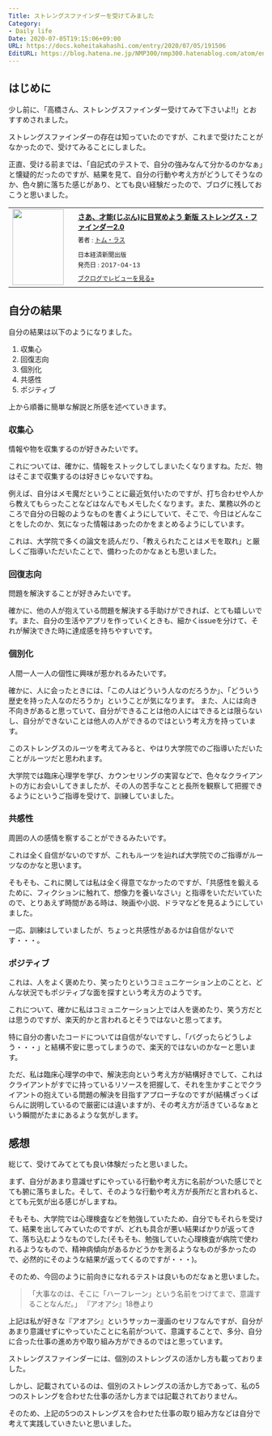 ```yaml
---
Title: ストレングスファインダーを受けてみました
Category:
- Daily life
Date: 2020-07-05T19:15:06+09:00
URL: https://docs.koheitakahashi.com/entry/2020/07/05/191506
EditURL: https://blog.hatena.ne.jp/NMP300/nmp300.hatenablog.com/atom/entry/26006613594147873
---
```


## はじめに

少し前に、「高橋さん、ストレングスファインダー受けてみて下さいよ!!」とおすすめされました。

ストレングスファインダーの存在は知っていたのですが、これまで受けたことがなかったので、受けてみることにしました。

正直、受ける前までは、「自記式のテストで、自分の強みなんて分かるのかなぁ」と懐疑的だったのですが、結果を見て、自分の行動や考え方がどうしてそうなのか、色々腑に落ちた感じがあり、とても良い経験だったので、ブログに残しておこうと思いました。

<div class="booklog_html"><table><tr><td class="booklog_html_image"><a href="https://www.amazon.co.jp/dp/4532321433?tag=booklogjp-default-22&linkCode=ogi&th=1&psc=1" target="_blank"><img src="https://m.media-amazon.com/images/I/517h5VHhanL._SL160_.jpg" width="101" height="150" style="border:0;border-radius:0;" /></a></td><td class="booklog_html_info" style="padding-left:20px;"><div class="booklog_html_title" style="margin-bottom:10px;font-size:14px;font-weight:bold;"><a href="https://www.amazon.co.jp/dp/4532321433?tag=booklogjp-default-22&linkCode=ogi&th=1&psc=1" target="_blank">さあ、才能(じぶん)に目覚めよう 新版 ストレングス・ファインダー2.0</a></div><div style="margin-bottom:10px;"><div class="booklog_html_author" style="margin-bottom:15px;font-size:12px;;line-height:1.2em">著者 : <a href="https://booklog.jp/author/%E3%83%88%E3%83%A0%E3%83%BB%E3%83%A9%E3%82%B9" target="_blank">トム・ラス</a></div><div class="booklog_html_manufacturer" style="margin-bottom:5px;font-size:12px;;line-height:1.2em">日本経済新聞出版</div><div class="booklog_html_release" style="font-size:12px;;line-height:1.2em">発売日 : 2017-04-13</div></div><div class="booklog_html_link_amazon"><a href="https://booklog.jp/item/1/4532321433" style="font-size:12px;" target="_blank">ブクログでレビューを見る»</a></div></td></tr></table></div>

## 自分の結果

自分の結果は以下のようになりました。

1. 収集心
2. 回復志向
3. 個別化
4. 共感性
5. ポジティブ

上から順番に簡単な解説と所感を述べていきます。


### 収集心

情報や物を収集するのが好きみたいです。

これについては、確かに、情報をストックしてしまいたくなりますね。ただ、物はそこまで収集するのは好きじゃないですね。

例えば、自分はメモ魔だということに最近気付いたのですが、打ち合わせや人から教えてもらったことなどはなんでもメモしたくなります。また、業務以外のところで自分の日報のようなものを書くようにしていて、そこで、今日はどんなことをしたのか、気になった情報はあったのかをまとめるようにしています。

これは、大学院で多くの論文を読んだり、「教えられたことはメモを取れ」と厳しくご指導いただいたことで、備わったのかなぁとも思いました。


### 回復志向

問題を解決することが好きみたいです。

確かに、他の人が抱えている問題を解決する手助けができれば、とても嬉しいです。また、自分の生活やアプリを作っていくときも、細かくissueを分けて、それが解決できた時に達成感を持ちやすいです。


### 個別化

人間一人一人の個性に興味が惹かれるみたいです。

確かに、人に会ったときには、「この人はどういう人なのだろうか」、「どういう歴史を持った人なのだろうか」ということが気になります。
また、人には向き不向きがあると思っていて、自分ができることは他の人にはできるとは限らないし、自分ができないことは他人の人ができるのではという考え方を持っています。

このストレングスのルーツを考えてみると、やはり大学院でのご指導いただいたことがルーツだと思われます。

大学院では臨床心理学を学び、カウンセリングの実習などで、色々なクライアントの方にお会いしてきましたが、その人の苦手なことと長所を観察して把握できるようにというご指導を受けて、訓練していました。


### 共感性

周囲の人の感情を察することができるみたいです。

これは全く自信がないのですが、これもルーツを辿れば大学院でのご指導がルーツなのかなと思います。

そもそも、これに関しては私は全く得意でなかったのですが、「共感性を鍛えるために、フィクションに触れて、想像力を養いなさい」と指導をいただいていたので、とりあえず時間がある時は、映画や小説、ドラマなどを見るようにしていました。

一応、訓練はしていましたが、ちょっと共感性があるかは自信がないです・・・。


### ポジティブ

これは、人をよく褒めたり、笑ったりというコミュニケーション上のことと、どんな状況でもポジティブな面を探すという考え方のようです。

これについて、確かに私はコミュニケーション上では人を褒めたり、笑う方だとは思うのですが、楽天的かと言われるとそうではないと思ってます。

特に自分の書いたコードについては自信がないですし、「バグったらどうしよう・・・」と結構不安に思ってしまうので、楽天的ではないのかなーと思います。

ただ、私は臨床心理学の中で、解決志向という考え方が結構好きでして、これはクライアントがすでに持っているリソースを把握して、それを生かすことでクライアントの抱えている問題の解決を目指すアプローチなのですが(結構ざっくばらんに説明しているので厳密には違いますが)、その考え方が活きているなぁという瞬間がたまにあるような気がします。


## 感想

総じて、受けてみてとても良い体験だったと思いました。

まず、自分があまり意識せずにやっている行動や考え方に名前がついた感じでとても腑に落ちました。そして、そのような行動や考え方が長所だと言われると、とても元気が出る感じがしますね。

そもそも、大学院では心理検査などを勉強していたため、自分でもそれらを受けて、結果を出してみていたのですが、どれも具合が悪い結果ばかりが返ってきて、落ち込むようなものでした(そもそも、勉強していた心理検査が病院で使われるようなもので、精神病傾向があるかどうかを測るようなものが多かったので、必然的にそのような結果が返ってくるのですが・・・)。

そのため、今回のように前向きになれるテストは良いものだなぁと思いました。


> 「大事なのは、そこに「ハーフレーン」という名前をつけてまで、意識することなんだ。」
> 『アオアシ』18巻より

上記は私が好きな『アオアシ』というサッカー漫画のセリフなんですが、自分があまり意識せずにやっていたことに名前がついて、意識することで、多分、自分に合った仕事の進め方や取り組み方ができるのではと思っています。

ストレングスファインダーには、個別のストレングスの活かし方も載っておりました。

しかし、記載されているのは、個別のストレングスの活かし方であって、私の5つのストレングを合わせた仕事の活かし方までは記載されておりません。

そのため、上記の5つのストレングスを合わせた仕事の取り組み方などは自分で考えて実践していきたいと思いました。
